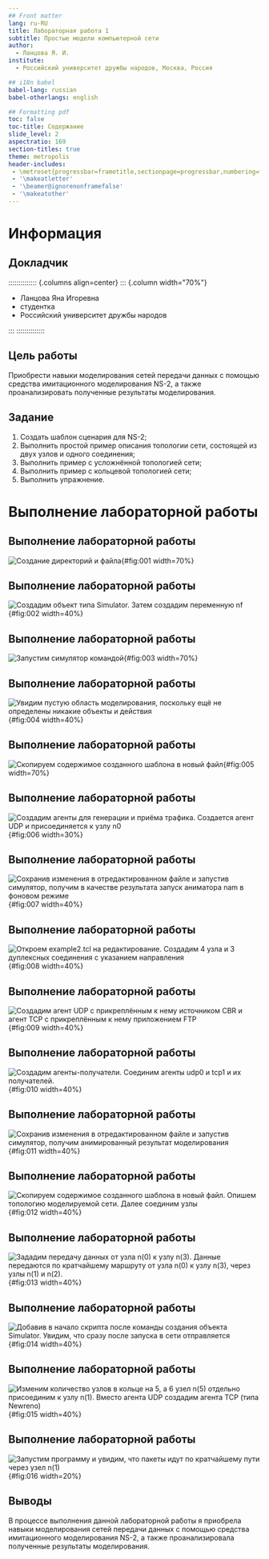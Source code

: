 ```yaml
---
## Front matter
lang: ru-RU
title: Лабораторная работа 1
subtitle: Простые модели компьютерной сети
author:
  - Ланцова Я. И.
institute:
  - Российский университет дружбы народов, Москва, Россия

## i18n babel
babel-lang: russian
babel-otherlangs: english

## Formatting pdf
toc: false
toc-title: Содержание
slide_level: 2
aspectratio: 169
section-titles: true
theme: metropolis
header-includes:
 - \metroset{progressbar=frametitle,sectionpage=progressbar,numbering=fraction}
 - '\makeatletter'
 - '\beamer@ignorenonframefalse'
 - '\makeatother'
---
```


# Информация

## Докладчик

:::::::::::::: {.columns align=center}
::: {.column width="70%"}

  * Ланцова Яна Игоревна
  * студентка
  * Российский университет дружбы народов

:::
::::::::::::::

## Цель работы

Приобрести навыки моделирования сетей передачи данных с помощью средства имитационного моделирования NS-2, а также проанализировать полученные результаты моделирования.

## Задание

1. Создать шаблон сценария для NS-2;
2. Выполнить простой пример описания топологии сети, состоящей из двух узлов и одного соединения;
3. Выполнить пример с усложнённой топологией сети;
4. Выполнить пример с кольцевой топологией сети;
5. Выполнить упражнение.

# Выполнение лабораторной работы

## Выполнение лабораторной работы

![Создание директорий и файла](image/1.png){#fig:001 width=70%}

## Выполнение лабораторной работы

![Создадим объект типа Simulator. Затем создадим переменную nf](image/2.png){#fig:002 width=40%}

## Выполнение лабораторной работы

![Запустим симулятор командой](image/3.png){#fig:003 width=70%}

## Выполнение лабораторной работы

![Увидим пустую область моделирования, поскольку ещё не определены никакие объекты и действия](image/4.png){#fig:004 width=40%}

## Выполнение лабораторной работы

![Скопируем содержимое созданного шаблона в новый файл](image/5.png){#fig:005 width=70%}

## Выполнение лабораторной работы

![Создадим агенты для генерации и приёма трафика. Создается агент UDP и присоединяется к узлу n0](image/6.png){#fig:006 width=30%}

## Выполнение лабораторной работы

![Сохранив изменения в отредактированном файле и запустив симулятор, получим в качестве результата запуск аниматора nam в фоновом режиме](image/7.png){#fig:007 width=40%}

## Выполнение лабораторной работы

![Откроем example2.tcl на редактирование. Создадим 4 узла и 3 дуплексных соединения с указанием направления](image/8.png){#fig:008 width=40%}

## Выполнение лабораторной работы

![Создадим агент UDP с прикреплённым к нему источником CBR и агент TCP с прикреплённым к нему приложением FTP](image/9.png){#fig:009 width=40%}

## Выполнение лабораторной работы

![Создадим агенты-получатели. Соединим агенты udp0 и tcp1 и их получателей.](image/10.png){#fig:010 width=40%}

## Выполнение лабораторной работы

![Сохранив изменения в отредактированном файле и запустив симулятор, получим анимированный результат моделирования](image/11.png){#fig:011 width=40%}


## Выполнение лабораторной работы

![Скопируем содержимое созданного шаблона в новый файл. Опишем топологию моделируемой сети. Далее соединим узлы](image/12.png){#fig:012 width=40%}

## Выполнение лабораторной работы

![Зададим передачу данных от узла n(0) к узлу n(3). Данные передаются по кратчайшему маршруту от узла n(0) к узлу n(3), через узлы n(1) и n(2).](image/13.png){#fig:013 width=40%}


## Выполнение лабораторной работы

![Добавив в начало скрипта после команды создания объекта Simulator. Увидим, что сразу после запуска в сети отправляется](image/14.png){#fig:014 width=40%}


## Выполнение лабораторной работы

![Изменим количество узлов в кольце на 5, а 6 узел n(5) отдельно присоединим к узлу n(1). Вместо агента UDP создадим агента TCP (типа Newreno)](image/15.png){#fig:015 width=40%}


## Выполнение лабораторной работы

![Запустим программу и увидим, что пакеты идут по кратчайшему пути через узел n(1)](image/16.png){#fig:016 width=20%}

## Выводы

В процессе выполнения данной лабораторной работы я приобрела навыки моделирования сетей передачи данных с помощью средства имитационного моделирования NS-2, а также проанализировала полученные результаты моделирования.
